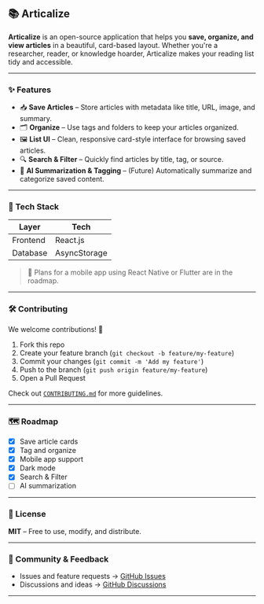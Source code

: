 ## 📚 Articalize

**Articalize** is an open-source application that helps you **save, organize, and view articles** in a beautiful, card-based layout. Whether you're a researcher, reader, or knowledge hoarder, Articalize makes your reading list tidy and accessible.

---

### ✨ Features

* 📥 **Save Articles** – Store articles with metadata like title, URL, image, and summary.
* 🗂️ **Organize** – Use tags and folders to keep your articles organized.
* 🖼️ **List UI** – Clean, responsive card-style interface for browsing saved articles.
* 🔍 **Search & Filter** – Quickly find articles by title, tag, or source.
* 🧠 **AI Summarization & Tagging** – (Future) Automatically summarize and categorize saved content.

---

### 🚀 Tech Stack

| Layer    | Tech                      |
| -------- | ------------------------- |
| Frontend | React.js                  |
| Database | AsyncStorage              |

> 📱 Plans for a mobile app using React Native or Flutter are in the roadmap.

---

### 🛠️ Contributing

We welcome contributions! 🎉

1. Fork this repo
2. Create your feature branch (`git checkout -b feature/my-feature`)
3. Commit your changes (`git commit -m 'Add my feature'`)
4. Push to the branch (`git push origin feature/my-feature`)
5. Open a Pull Request

Check out [`CONTRIBUTING.md`](./CONTRIBUTING.md) for more guidelines.

---

### 🗺️ Roadmap

- [x] Save article cards
- [x] Tag and organize
- [x] Mobile app support
- [x] Dark mode
- [x] Search & Filter
- [ ] AI summarization

---

### 📄 License

**MIT** – Free to use, modify, and distribute.

---

### 💬 Community & Feedback

* Issues and feature requests → [GitHub Issues](https://github.com/SreeSaranE/Articalize/issues)
* Discussions and ideas → [GitHub Discussions](https://github.com/SreeSaranE/Articalize/discussions)

---
